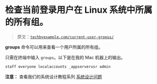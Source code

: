 # 检查当前登录用户在 Linux 系统中所属的所有组。

> 原文：[`techbyexample.com/current-user-gropus/`](https://techbyexample.com/current-user-gropus/)

**groups** 命令可以用来查看一个用户所属的所有组。

只需在终端中输入 `groups`。以下是在我的 Mac 机器上的输出。

```go
staff everyone localaccounts _appserverusr admin
```

**注意：** 查看我们的系统设计教程系列 [系统设计问题](https://techbyexample.com/system-design-questions/)
